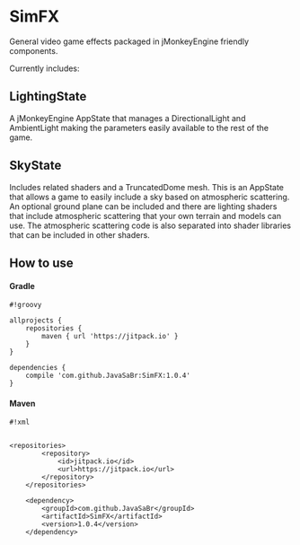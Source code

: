 # SimFX

General video game effects packaged in jMonkeyEngine friendly components.

Currently includes:

## LightingState

A jMonkeyEngine AppState that manages a DirectionalLight and AmbientLight making the parameters easily available to the rest of the game.

## SkyState

Includes related shaders and a TruncatedDome mesh.  This is an AppState that allows a game to easily include a sky based
on atmospheric scattering.  An optional ground plane can be included and there are lighting shaders that include 
atmospheric scattering that your own terrain and models can use.  The atmospheric scattering code is also separated into 
shader libraries that can be included in other shaders.

## How to use

#### Gradle


```
#!groovy

allprojects {
    repositories {
        maven { url 'https://jitpack.io' }
    }
}

dependencies {
    compile 'com.github.JavaSaBr:SimFX:1.0.4'
}
```

    
#### Maven

```
#!xml


<repositories>
        <repository>
            <id>jitpack.io</id>
            <url>https://jitpack.io</url>
        </repository>
    </repositories>

    <dependency>
        <groupId>com.github.JavaSaBr</groupId>
        <artifactId>SimFX</artifactId>
        <version>1.0.4</version>
    </dependency>
```